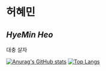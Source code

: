 <!--
**Hansimhae/Hansimhae** is a ✨ _special_ ✨ repository because its `README.md` (this file) appears on your GitHub profile.

Here are some ideas to get you started:

- 🔭 I’m currently working on ...
- 🌱 I’m currently learning ...
- 👯 I’m looking to collaborate on ...
- 🤔 I’m looking for help with ...
- 💬 Ask me about ...
- 📫 How to reach me: ...
- 😄 Pronouns: ...
- ⚡ Fun fact: ...
-->

# 허혜민
## _HyeMin Heo_

대충 살자

[![Anurag's GitHub stats](https://github-readme-stats.vercel.app/api?username=Hansimhae)](https://github.com/anuraghazra/github-readme-stats)
[![Top Langs](https://github-readme-stats.vercel.app/api/top-langs/?username=Hansimhae&layout=compact)](https://github.com/anuraghazra/github-readme-stats)
